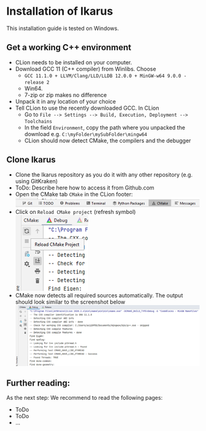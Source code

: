# Installation of Ikarus

This installation guide is tested on Windows.

## Get a working C++ environment

- CLion needs to be installed on your computer.
- Download GCC 11 (C++ compiler) from Winlibs. Choose
  - `GCC 11.1.0 + LLVM/Clang/LLD/LLDB 12.0.0 + MinGW-w64 9.0.0 - release 2`
  -  Win64.
  - 7-zip or zip makes no difference
- Unpack it in any location of your choice
- Tell CLion to use the recently downloaded GCC. In CLion
  - Go to `File --> Settings --> Build, Execution, Deployment --> Toolchains`
  - In the field `Environment`, copy the path where you unpacked the download
    e.g. `C:\myFolder\mySubFolder\mingw64`
  - CLion should now detect CMake, the compilers and the debugger   

## Clone Ikarus

- Clone the Ikarus repository as you do it with any other repository (e.g. using GitKraken)
- ToDo: Describe here how to access it from Github.com
- Open the CMake tab `CMake` in the CLion footer: 
  ![ClionFooter.png](images/Installation/ClionFooter.png)
- Click on `Reload CMake project` (refresh symbol)  
![ReloadCmakeProject.png](images/Installation/ReloadCmakeProject.png)
- CMake now detects all required sources automatically. The output should look similar to
the screenshot below
![CMakeOutput.png](images/Installation/CMakeOutput.png)
  

## Further reading:
As the next step: We recommend to read the following pages:
- ToDo
- ToDo
- ...
